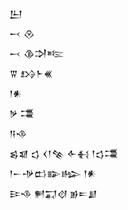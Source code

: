 <div class='block'>
<div class='line'>𒌨</div>
<div class='line'>𒁁 𒊮</div>
<div class='line'>𒁁 𒆠𒋫𒌈</div>
<div class='line'>𒐊 𒋳𒈨𒌍</div>
<div class='line'>𒁹𒀭</div>
<div class='line'>𒃻 𒃮</div>
<div class='line'>𒀀𒈾</div>
<div class='line'>𒌗𒇯 𒌓 𒌋𒁹𒆚 𒅆𒈬 𒁹𒌓𒃮</div>
<div class='line'>𒁹𒀸𒋩𒆗𒅔𒈗 𒁹𒀭</div>
<div class='line'>𒄿𒈾 𒂍𒍑𒋼 𒂊𒋰𒋗</div>
</div>